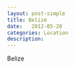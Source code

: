 ```yaml
---
layout: post-simple
title: Belize
date:   2012-05-20
categories: Location
description: 
---
```


Belize
